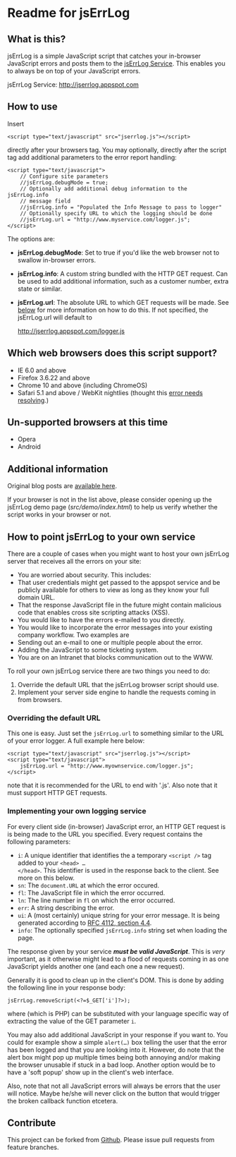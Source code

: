 Readme for jsErrLog
====================

What is this?
-------------
jsErrLog is a simple JavaScript script that catches your in-browser
JavaScript errors and posts them to the
[jsErrLog Service](jserrlog.appspot.com). This enables you to always be on
top of your JavaScript errors.

jsErrLog Service: http://jserrlog.appspot.com

How to use
----------
Insert

    <script type="text/javascript" src="jserrlog.js"></script>

directly after your browsers <head> tag. You may optionally, directly
after the script tag add additional parameters to the error
report handling:

    <script type="text/javascript">
        // Configure site parameters
        //jsErrLog.debugMode = true;
        // Optionally add additional debug information to the jsErrLog.info
        // message field
        //jsErrLog.info = "Populated the Info Message to pass to logger"
        // Optionally specify URL to which the logging should be done
        //jsErrLog.url = "http://www.myservice.com/logger.js";
    </script>

The options are:

* **jsErrLog.debugMode**: Set to true if you'd like the web browser not
  to swallow in-browser errors.
* **jsErrLog.info**: A custom string bundled with the HTTP GET request.
  Can be used to add additional information, such as a customer number,
  extra state or similar.
* **jsErrLog.url**: The absolute URL to which GET requests will be made. See
  [below](#yourownservice) for more information on how to do this. If not
  specified, the jsErrLog.url will default to

    http://jserrlog.appspot.com/logger.js

Which web browsers does this script support?
--------------------------------------------
* IE 6.0 and above
* Firefox 3.6.22 and above
* Chrome 10 and above (including ChromeOS)
* Safari 5.1 and above / WebKit nightlies (thought this [error needs
  resolving](https://bugs.webkit.org/show_bug.cgi?id=63506).)

Un-supported browsers at this time
----------------------------------
* Opera
* Android

Additional information
----------------------
Original blog posts are [available
here](http://post.offbeatmammal.com/tag/jserrlog).

If your browser is not in the list above, please consider opening up the
jsErrLog demo page (_src/demo/index.html_) to help us verify whether the
script works in your browser or not.

How to point jsErrLog to your own service<a name="yourownservice"/>
-----------------------------------------
There are a couple of cases when you might want to host your own jsErrLog
server that receives all the errors on your site:

* You are worried about security. This includes:
 * That user credentials might get passed to the appspot service and be
   publicly available for others to view as long as they know your full domain
   URL.
 * That the response JavaScript file in the future might contain malicious code
   that enables cross site scripting attacks (XSS).
* You would like to have the errors e-mailed to you directly.
* You would like to incorporate the error messages into your existing company
  workflow. Two examples are
 * Sending out an e-mail to one or multiple people about the error.
 * Adding the JavaScript to some ticketing system.
* You are on an Intranet that blocks communication out to the WWW.

To roll your own jsErrLog service there are two things you need to do:

1. Override the default URL that the jsErrLog browser script should use.
2. Implement your server side engine to handle the requests coming in from
   browsers.

### Overriding the default URL

This one is easy. Just set the <code>jsErrLog.url</code> to something similar
to the URL of your error logger. A full example here below:

    <script type="text/javascript" src="jserrlog.js"></script>
    <script type="text/javascript">
        jsErrLog.url = "http://www.myownservice.com/logger.js";
    </script>

note that it is recommended for the URL to end with '.js'. Also note that it
must support HTTP GET requests.

### Implementing your own logging service

For every client side (in-browser) JavaScript error, an HTTP GET request is
is being made to the URL you specified. Every request contains the following
parameters:

* <code>i</code>: A unique identifier that identifies the a temporary
  <code>&lt;script /&gt;</code> tag added to your
  <code>&lt;head&gt; … &lt;/head&gt;</code>. This identifier is used in the
  response back to the client. See more on this below.
* <code>sn</code>: The <code>document.URL</code> at which the error occured.
* <code>fl</code>: The JavaScript file in which the error occurred.
* <code>ln</code>: The line number in <code>fl</code> on which the error
  occurred.
* <code>err</code>: A string describing the error.
* <code>ui</code>: A (most certainly) unique string for your error message.
  It is being generated according to [RFC 4112, section 4.4][RFC4112].
* <code>info</code>: The optionally specified <code>jsErrLog.info</code> string
  set when loading the page.

[RFC4112]: http://www.ietf.org/rfc/rfc4122.txt

The response given by your service ***must be valid JavaScript***. This is
*very* important, as it otherwise might lead to a flood of requests coming in
as one JavaScript yields another one (and each one a new request).

Generally it is good to clean up in the client's DOM. This is done by adding
the following line in your response body:

    jsErrLog.removeScript(<?=$_GET['i']?>);

where <code><?=$_GET['i']?></code> (which is PHP) can be substituted with your
language specific way of extracting the value of the GET parameter
<code>i</code>.

You may also add additional JavaScript in your response if you want to. You
could for example show a simple <code>alert(…)</code> box telling the user that
the error has been logged and that you are looking into it. However, do note
that the alert box might pop up multiple times being both annoying and/or
making the browser unusable if stuck in a bad loop. Another option would be to
have a 'soft popup' show up in the client's web interface.

Also, note that not all JavaScript errors will always be errors that the user
will notice. Maybe he/she will never click on the button that would trigger the
broken callback function etcetera.

Contribute
----------
This project can be forked from
[Github](https://github.com/Offbeatmammal/jsErrLog). Please issue pull
requests from feature branches.
